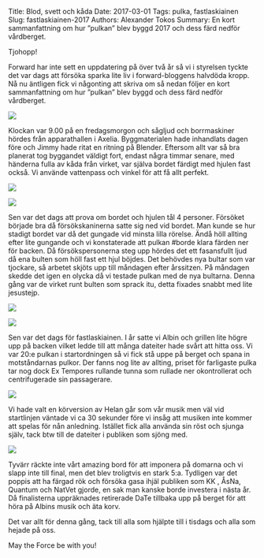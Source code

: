 Title: Blod, svett och kåda
Date: 2017-03-01
Tags: pulka, fastlaskiainen
Slug: fastlaskiainen-2017
Authors: Alexander Tokos
Summary: En kort sammanfattning om hur ”pulkan” blev byggd 2017 och dess färd nedför vårdberget.

Tjohopp!

Forward har inte sett en uppdatering på över två år så vi i styrelsen tyckte det var dags att försöka sparka lite liv i forward-bloggens halvdöda kropp. Nå nu äntligen fick vi någonting att skriva om så nedan följer en kort sammanfattning om hur ”pulkan” blev byggd och dess färd nedför vårdberget.

![]({attach}/images/2017/pulka/1.jpg)

Klockan var 9.00 på en fredagsmorgon och sågljud och borrmaskiner hördes från apparathallen i Axelia. Byggmaterialen hade inhandlats dagen före och Jimmy hade ritat en ritning på Blender. Eftersom allt var så bra planerat tog byggandet väldigt fort, endast några timmar senare, med händerna fulla av kåda från virket, var själva bordet färdigt med hjulen fast också. Vi använde vattenpass och vinkel för att få allt perfekt.

![]({attach}/images/2017/pulka/2.jpg)

![]({attach}/images/2017/pulka/3.jpg)

Sen var det dags att prova om bordet och hjulen tål 4 personer. Försöket började bra då försökskaninerna satte sig ned vid bordet. Man kunde se hur stadigt bordet var då det gungade vid minsta lilla rörelse. Ändå höll allting efter lite gungande och vi konstaterade att pulkan #borde klara färden ner för backen. Då försökspersonerna steg upp hördes det ett fasansfullt ljud då ena bulten som höll fast ett hjul böjdes. Det behövdes nya bultar som var tjockare, så arbetet skjöts upp till måndagen efter årssitzen. På måndagen skedde det igen en olycka då vi testade pulkan med de nya bultarna. Denna gång var de virket runt bulten som sprack itu, detta fixades snabbt med lite jesustejp.

![]({attach}/images/2017/pulka/4.jpg)

![]({attach}/images/2017/pulka/5.jpg)

Sen var det dags för fastlaskiainen. I år satte vi Albin och grillen lite högre upp på backen vilket ledde till att många dateiter hade svårt att hitta oss. Vi var 20:e pulkan i startordningen så vi fick stå uppe på berget och spana in motståndarnas pulkor. Der fanns nog lite av allting, priset för farligaste pulka tar nog dock Ex Tempores rullande tunna som rullade ner okontrollerat och centrifugerade sin passagerare.

![]({attach}/images/2017/pulka/6.jpg)

Vi hade valt en körversion av Helan går som vår musik men väl vid startlinjen väntade vi ca 30 sekunder före vi insåg att musiken inte kommer att spelas för nån anledning. Istället fick alla använda sin röst och sjunga själv, tack btw till de dateiter i publiken som sjöng med.

![]({attach}/images/2017/pulka/7.jpg)

Tyvärr räckte inte vårt amazing bord för att imponera på domarna och vi slapp inte till final, men det blev troligtvis en stark 5:a. Tydligen var det poppis att ha färgad rök och försöka gasa ihjäl publiken som KK , ÅsNa, Quantum och NatVet gjorde, en sak man kanske borde investera i nästa år. Då finalisterna uppräknades retirerade DaTe tillbaka upp på berget för att höra på Albins musik och äta korv.

Det var allt för denna gång, tack till alla som hjälpte till i tisdags och alla som hejade på oss.

May the Force be with you!